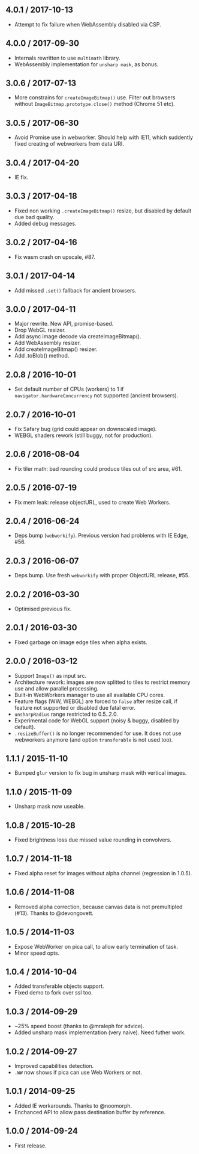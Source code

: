 4.0.1 / 2017-10-13
------------------

- Attempt to fix failure when WebAssembly disabled via CSP.


4.0.0 / 2017-09-30
------------------

- Internals rewritten to use `multimath` library.
- WebAssembly implementation for `unsharp mask`, as bonus.


3.0.6 / 2017-07-13
------------------

- More constrains for `createImageBitmap()` use. Filter out browsers
  without `ImageBitmap.prototype.close()` method (Chrome 51 etc).


3.0.5 / 2017-06-30
------------------

- Avoid Promise use in webworker. Should help with IE11, which suddently
  fixed creating of webworkers from data URI.


3.0.4 / 2017-04-20
------------------

- IE fix.


3.0.3 / 2017-04-18
------------------

- Fixed non working `.createImageBitmap()` resize, but disabled
  by default due bad quality.
- Added debug messages.


3.0.2 / 2017-04-16
------------------

- Fix wasm crash on upscale, #87.


3.0.1 / 2017-04-14
------------------

- Add missed `.set()` fallback for ancient browsers.


3.0.0 / 2017-04-11
------------------

- Major rewrite. New API, promise-based.
- Drop WebGL resizer.
- Add async image decode via createImageBitmap().
- Add WebAssembly resizer.
- Add createImageBitmap() resizer.
- Add .toBlob() method.


2.0.8 / 2016-10-01
------------------

- Set default number of CPUs (workers) to 1 if `navigator.hardwareConcurrency`
  not supported (ancient browsers).


2.0.7 / 2016-10-01
------------------

- Fix Safary bug (grid could appear on downscaled image).
- WEBGL shaders rework (still buggy, not for production).


2.0.6 / 2016-08-04
------------------

- Fix tiler math: bad rounding could produce tiles out of src area, #61.


2.0.5 / 2016-07-19
------------------

- Fix mem leak: release objectURL, used to create Web Workers.


2.0.4 / 2016-06-24
------------------

- Deps bump (`webworkify`). Previous version had problems with IE Edge, #56.


2.0.3 / 2016-06-07
------------------

- Deps bump. Use fresh `webworkify` with proper ObjectURL release, #55.


2.0.2 / 2016-03-30
------------------

- Optimised previous fix.


2.0.1 / 2016-03-30
------------------

- Fixed garbage on image edge tiles when alpha exists.


2.0.0 / 2016-03-12
------------------

- Support `Image()` as input src.
- Architecture rework: images are now splitted to tiles to restrict memory use
  and allow parallel processing.
- Built-in WebWorkers manager to use all available CPU cores.
- Feature flags (WW, WEBGL) are forced to `false` after resize call,
  if feature not supported or disabled due fatal error.
- `unsharpRadius` range restricted to 0.5..2.0.
- Experimental code for WebGL support (noisy & buggy, disabled by default).
- `.resizeBuffer()` is no longer recommended for use. It does not use webworkers
  anymore (and option `transferable` is not used too).


1.1.1 / 2015-11-10
------------------

- Bumped `glur` version to fix bug in unsharp mask with vertical images.


1.1.0 / 2015-11-09
------------------

- Unsharp mask now useable.


1.0.8 / 2015-10-28
------------------

- Fixed brightness loss due missed value rounding in convolvers.


1.0.7 / 2014-11-18
------------------

- Fixed alpha reset for images without alpha channel (regression in 1.0.5).


1.0.6 / 2014-11-08
------------------

- Removed alpha correction, because canvas data is not premultipled (#13).
  Thanks to @devongovett.


1.0.5 / 2014-11-03
------------------

- Expose WebWorker on pica call, to allow early termination of task.
- Minor speed opts.


1.0.4 / 2014-10-04
------------------

- Added transferable objects support.
- Fixed demo to fork over ssl too.


1.0.3 / 2014-09-29
------------------

- ~25% speed boost (thanks to @mraleph for advice).
- Added unsharp mask implementation (very naive). Need futher work.


1.0.2 / 2014-09-27
------------------

- Improved capabilities detection.
- `.WW` now shows if pica can use Web Workers or not.


1.0.1 / 2014-09-25
------------------

- Added IE workarounds. Thanks to @noomorph.
- Enchanced API to allow pass destination buffer by reference.


1.0.0 / 2014-09-24
------------------

- First release.
